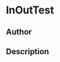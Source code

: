 # InOutTest

## Author

<!-- Insert Your Name Here -->

## Description

<!-- Describe your example here -->
